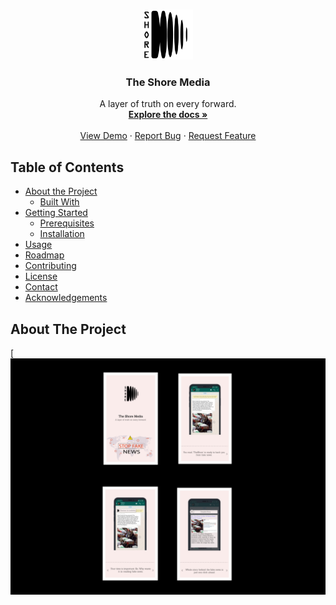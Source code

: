 
<!-- PROJECT LOGO -->
<br />
<p align="center">
  <a href="https://www.theshoremedia.com/">
    <img src="images/logo.png" alt="Logo" width="80" height="80">
  </a>

  <h3 align="center">The Shore Media</h3>

  <p align="center">
    A layer of truth on every forward.
    <br />
    <a href="https://github.com/othneildrew/Best-README-Template"><strong>Explore the docs »</strong></a>
    <br />
    <br />
    <a href="https://www.dropbox.com/s/k6tncbxivd5t9ot/VID-20200823-WA0000.mp4?dl=0">View Demo</a>
    ·
    <a href="https://github.com/itsnitinsworld/The-Shore-Media/issues">Report Bug</a>
    ·
    <a href="https://github.com/itsnitinsworld/The-Shore-Media/issues">Request Feature</a>
  </p>
</p>




<!-- TABLE OF CONTENTS -->
## Table of Contents

* [About the Project](#about-the-project)
  * [Built With](#built-with)
* [Getting Started](#getting-started)
  * [Prerequisites](#prerequisites)
  * [Installation](#installation)
* [Usage](#usage)
* [Roadmap](#roadmap)
* [Contributing](#contributing)
* [License](#license)
* [Contact](#contact)
* [Acknowledgements](#acknowledgements)



<!-- ABOUT THE PROJECT -->
## About The Project

[![Product Name Screen Shot](images/collage.jpg)
